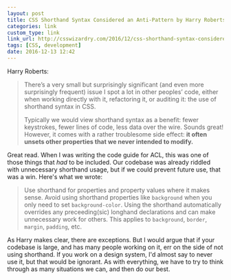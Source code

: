 ```yaml
---
layout: post
title: CSS Shorthand Syntax Considered an Anti-Pattern by Harry Roberts
categories: link
custom_type: link
link_url: http://csswizardry.com/2016/12/css-shorthand-syntax-considered-an-anti-pattern/
tags: [CSS, development]
date: 2016-12-13 12:42
---
```

Harry Roberts:

> There’s a very small but surprisingly significant (and even more surprisingly frequent) issue I spot a lot in other peoples’ code, either when working directly with it, refactoring it, or auditing it: the use of shorthand syntax in CSS.
>
> Typically we would view shorthand syntax as a benefit: fewer keystrokes, fewer lines of code, less data over the wire. Sounds great! However, it comes with a rather troublesome side effect: **it often unsets other properties that we never intended to modify.**

Great read. When I was writing the code guide for ACL, this was one of those things that *had* to be included. Our codebase was already riddled with unnecessary shorthand usage, but if we could prevent future use, that was a win. Here's what we wrote:

> Use shorthand for properties and property values where it makes sense. Avoid using shorthand properties like `background` when you only need to set `background-color`. Using the shorthand automatically overrides any preceeding(sic) longhand declarations and can make unnecessary work for others. This applies to `background`, `border`, `margin`, `padding`, etc.

As Harry makes clear, there are exceptions. But I would argue that if your codebase is large, and has many people working on it, err on the side of not using shorthand. If you work on a design system, I'd almost say to never use it, but that would be ignorant. As with everything, we have to try to think through as many situations we can, and then do our best.
